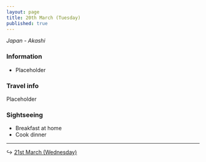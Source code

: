 ```yaml
---
layout: page
title: 20th March (Tuesday)
published: true
---
```

_Japan - Akashi_

### Information

- Placeholder

### Travel info

Placeholder

### Sightseeing

- Breakfast at home
- Cook dinner

<hr>

↪ [21st March (Wednesday)](/days/week2/21mar)
